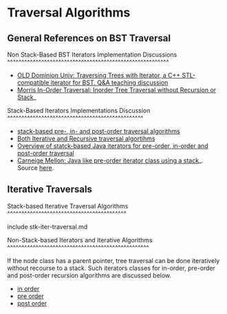 Traversal Algorithms
====================

General References on BST Traversal
-----------------------------------

Non Stack-Based BST Iterators Implementation Discussions
^^^^^^^^^^^^^^^^^^^^^^^^^^^^^^^^^^^^^^^^^^^^^^^^^^^^^^^^^

* [OLD Dominion Univ: Traversing Trees with Iterator, a C++ STL-compatible iterator for BST. Q&A teaching discussion](https://www.cs.odu.edu/~zeil/cs361/latest/Public/treetraversal/index.html)
* [Morris In-Order Traversal: Inorder Tree Traversal without Recursion or Stack](http://www.geeksforgeeks.org/inorder-tree-traversal-without-recursion/)_

Stack-Based Iterators Implementations Discussion
^^^^^^^^^^^^^^^^^^^^^^^^^^^^^^^^^^^^^^^^^^^^^^^^

* [stack-based pre-, in- and post-order traversal algorithms](https://prismoskills.appspot.com/lessons/Binary_Trees/Traversal_without_recursion.jsp)
* [Both Iterative and Recursive traversal algortihms](https://cs.gmu.edu/~kauffman/teaching-samples/cs310/11-tree-recursion.pdf)
* [Overview of statck-based Java iterators for pre-order, in-order and post-order traversal](http://courses.cs.vt.edu/~cs3114/Fall17/barnette/notes/Tree-Iterators.pdf)
* [Carneige Mellon: Java like pre-order iterator class using a stack](https://www.cs.cmu.edu/~adamchik/15-121/lectures/Trees/trees.html)_. Source [here](https://www.cs.cmu.edu/~adamchik/15-121/lectures/Trees/code/).

Iterative Traversals
--------------------

Stack-based Iterative Traversal Algorithms
^^^^^^^^^^^^^^^^^^^^^^^^^^^^^^^^^^^^^^^^^^

include stk-iter-traversal.md 

Non-Stack-based Iterators and Iterative Algorithms
^^^^^^^^^^^^^^^^^^^^^^^^^^^^^^^^^^^^^^^^^^^^^^^^^^

If the node class has a parent pointer, tree traversal can be done iteratively without recourse to a stack. Such iterators classes for in-order, pre-order and post-order recursion algorithms are discussed below.

* [in order](inorder-iter.md)
* [pre order](preorder-iter.md)
* [post order](postorder-iter.md)
